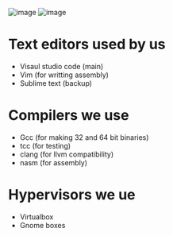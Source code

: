 ![image](https://user-images.githubusercontent.com/101781981/158736248-c8babb22-1382-4cd6-937e-2eb0c86a4d7a.png)
![image](https://user-images.githubusercontent.com/101781981/158736345-46edc4d1-bf6d-4ab1-99fe-0b4b24517443.png)
# Text editors used by us
* Visaul studio code (main)
* Vim (for writting assembly)
* Sublime text (backup)

# Compilers we use
* Gcc (for making 32 and 64 bit binaries)
* tcc (for testing)
* clang (for llvm compatibility)
* nasm (for assembly)

# Hypervisors we ue
* Virtualbox
* Gnome boxes
